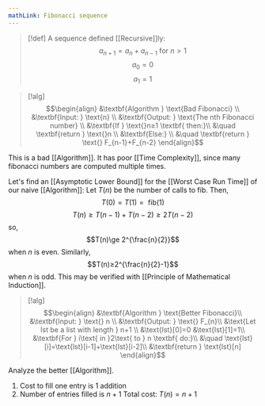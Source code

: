 ```yaml
---
mathLink: Fibonacci sequence
---
```

>[!def]
>A sequence defined [[Recursive]]ly:
>$$a_{n+1}=a_{n}+a_{n-1}\text{ for }n>1$$
>$$a_{0}=0$$
>$$a_{1}=1$$

>[!alg]
>$$\begin{align}
&\textbf{Algorithm } \text{Bad Fibonacci} \\
&\textbf{Input: } \text{n} \\
&\textbf{Output: } \text{The nth Fibonacci number} \\
&\textbf{If } \text{}n≥1 \textbf{ then:}\\
&\quad \textbf{return } \text{}n \\
&\textbf{Else:} \\
&\quad \textbf{return } \text{} F_{n-1}+F_{n-2}
\end{align}$$

This is a bad [[Algorithm]]. It has poor [[Time Complexity]], since many fibonacci numbers are computed multiple times.

Let's find an [[Asymptotic Lower Bound]] for the [[Worst Case Run Time]] of our naive [[Algorithm]]: Let $T(n)$ be the number of calls to fib. Then,
$$T(0)=T(1)=\text{ fib}(1)$$
$$T(n)\ge T(n-1)+T(n-2)\ge2T(n-2)$$
so,
$$T(n)\ge 2^{\frac{n}{2}}$$
when $n$ is even. Similarly, 
$$T(n)≥2^{\frac{n}{2}-1}$$
when $n$ is odd. This may be verified with [[Principle of Mathematical Induction]].

>[!alg]
>$$\begin{align}
&\textbf{Algorithm } \text{Better Fibonacci}\\
&\textbf{Input: } \text{} n \\
&\textbf{Output: } \text{} F_{n}\\
&\text{Let lst be a list with length } n+1 \\
&\text{lst}[0]=0
&\text{lst}[1]=1\\
&\textbf{For } i\text{ in }2\text{ to } n \textbf{ do:}\\
&\quad \text{lst}[i]=\text{lst}[i-1]+\text{lst}[i-2]\\
&\textbf{return } \text{lst}[n]
\end{align}$$

Analyze the better [[Algorithm]]. 
1. Cost to fill one entry is 1 addition
2. Number of entries filled is $n+1$
Total cost: $T(n)=n+1$
